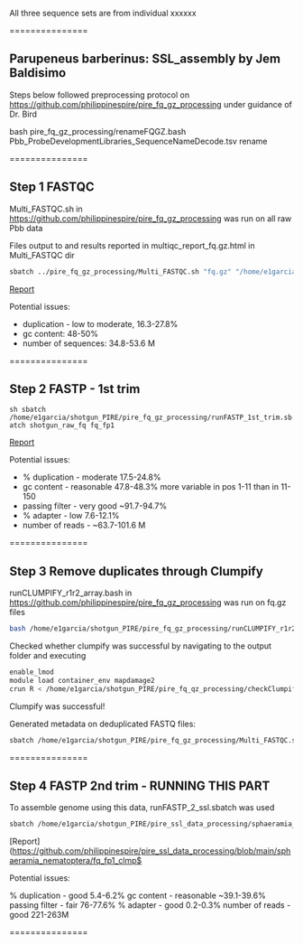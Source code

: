 All three sequence sets are from individual xxxxxx

===============

## Parupeneus barberinus: SSL_assembly by Jem Baldisimo

Steps below followed preprocessing protocol on https://github.com/philippinespire/pire_fq_gz_processing under guidance of Dr. Bird

bash pire_fq_gz_processing/renameFQGZ.bash Pbb_ProbeDevelopmentLibraries_SequenceNameDecode.tsv rename

===============
## Step 1 FASTQC

Multi_FASTQC.sh in https://github.com/philippinespire/pire_fq_gz_processing was run on all raw Pbb data

Files output to and results reported in multiqc_report_fq.gz.html in Multi_FASTQC dir

```sh
sbatch ../pire_fq_gz_processing/Multi_FASTQC.sh "fq.gz" "/home/e1garcia/shotgun_PIRE/pire_ssl_data_processing/parupeneus_barberinus/shotgun_raw_fq"
```
[Report](https://github.com/philippinespire/pire_ssl_data_processing/blob/main/parupeneus_barberinus/shotgun_raw_fq/fqc_raw_report.html)

Potential issues:

* duplication - low to moderate, 16.3-27.8%
* gc content: 48-50% 
* number of sequences: 34.8-53.6 M

===============
## Step 2 FASTP - 1st trim

``sh
sbatch /home/e1garcia/shotgun_PIRE/pire_fq_gz_processing/runFASTP_1st_trim.sbatch shotgun_raw_fq fq_fp1
``

[Report](https://github.com/philippinespire/pire_ssl_data_processing/blob/main/parupeneus_barberinus/fq_fp1/1st_fastp_report.html)

Potential issues:
* % duplication - moderate 17.5-24.8%
* gc content - reasonable 47.8-48.3% more variable in pos 1-11 than in 11-150
* passing filter - very good ~91.7-94.7%
* % adapter - low 7.6-12.1%
* number of reads - ~63.7-101.6 M

===============
## Step 3 Remove duplicates through Clumpify

runCLUMPIFY_r1r2_array.bash in https://github.com/philippinespire/pire_fq_gz_processing was run on fq.gz files

```sh
bash /home/e1garcia/shotgun_PIRE/pire_fq_gz_processing/runCLUMPIFY_r1r2_array.bash fq_fp1 fq_fp1_clmp /scratch/jbald004 20
```

Checked whether clumpify was successful by navigating to the output folder and executing

```sh
enable_lmod
module load container_env mapdamage2
crun R < /home/e1garcia/shotgun_PIRE/pire_fq_qz_processing/checkClumpify_EG.R --no-save
```

Clumpify was successful!

Generated metadata on deduplicated FASTQ files:

```sh
sbatch /home/e1garcia/shotgun_PIRE/pire_fq_gz_processing/Multi_FASTQC.sh "fq_fp1_clmp" "fqc_clmp_report"  "fq.gz"
```

===============
## Step 4 FASTP 2nd trim - RUNNING THIS PART

To assemble genome using this data, runFASTP_2_ssl.sbatch was used

```sh
sbatch /home/e1garcia/shotgun_PIRE/pire_ssl_data_processing/sphaeramia_nematoptera/pire_fq_gz_processing/runFASTP_$
```

[Report] (https://github.com/philippinespire/pire_ssl_data_processing/blob/main/sphaeramia_nematoptera/fq_fp1_clmp$

Potential issues:

% duplication - good
5.4-6.2%
gc content - reasonable
~39.1-39.6%
passing filter - fair
76-77.6%
% adapter - good
0.2-0.3%
number of reads - good
221-263M

===============


